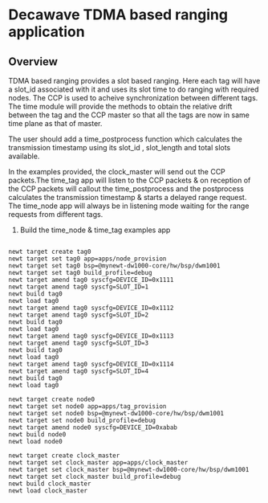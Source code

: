 <!--
#
# Licensed to the Apache Software Foundation (ASF) under one
# or more contributor license agreements.  See the NOTICE file
# distributed with this work for additional information
# regarding copyright ownership.  The ASF licenses this file
# to you under the Apache License, Version 2.0 (the
# "License"); you may not use this file except in compliance
# with the License.  You may obtain a copy of the License at
#
# http://www.apache.org/licenses/LICENSE-2.0
#
# Unless required by applicable law or agreed to in writing,
# software distributed under the License is distributed on an
# "AS IS" BASIS, WITHOUT WARRANTIES OR CONDITIONS OF ANY
#  KIND, either express or implied.  See the License for the
# specific language governing permissions and limitations
# under the License.
#
-->

# Decawave TDMA based ranging application

## Overview
TDMA based ranging provides a slot based ranging. Here each tag will have a slot_id associated with it and uses its slot time 
to do ranging with required nodes. The CCP is used to acheive synchronization between different tags. The time module will
provide the methods to obtain the relative drift between the tag and the CCP master so that all the tags are now in same time
plane as that of master.

The user should add a time_postprocess function which calculates the transmission timestamp using its slot_id , slot_length and total slots available.

In the examples provided, the clock_master will send out the CCP packets.The time_tag app will listen to the CCP packets & on reception of the CCP packets will callout the time_postprocess and the postprocess calculates the transmission timestamp & starts a delayed range request. The time_node app will always be in listening mode waiting for the range requests from different tags. 

1. Build the time_node & time_tag examples app

```no-highlight

newt target create tag0
newt target set tag0 app=apps/node_provision
newt target set tag0 bsp=@mynewt-dw1000-core/hw/bsp/dwm1001
newt target set tag0 build_profile=debug 
newt target amend tag0 syscfg=DEVICE_ID=0x1111
newt target amend tag0 syscfg=SLOT_ID=1
newt build tag0
newt load tag0
newt target amend tag0 syscfg=DEVICE_ID=0x1112
newt target amend tag0 syscfg=SLOT_ID=2
newt build tag0
newt load tag0
newt target amend tag0 syscfg=DEVICE_ID=0x1113
newt target amend tag0 syscfg=SLOT_ID=3
newt build tag0
newt load tag0
newt target amend tag0 syscfg=DEVICE_ID=0x1114
newt target amend tag0 syscfg=SLOT_ID=4
newt build tag0
newt load tag0

newt target create node0
newt target set node0 app=apps/tag_provision
newt target set node0 bsp=@mynewt-dw1000-core/hw/bsp/dwm1001
newt target set node0 build_profile=debug 
newt target amend node0 syscfg=DEVICE_ID=0xabab
newt build node0
newt load node0

newt target create clock_master
newt target set clock_master app=apps/clock_master
newt target set clock_master bsp=@mynewt-dw1000-core/hw/bsp/dwm1001
newt target set clock_master build_profile=debug 
newt build clock_master
newt load clock_master

```

